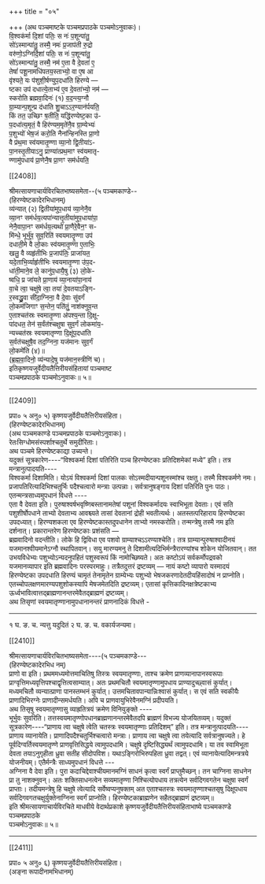 +++
title = "०५"

+++
(अथ पञ्चमाष्टके पञ्चमप्रपाठके पञ्चमोऽनुवाकः)।  
वि॒श्वक॑र्मा दि॒शां पतिः॒ स नः॑ प॒शून्पा॑तु॒  
सो॑ऽस्मान्पा॑तु॒ तस्मै॒ नमः॑ प्र॒जाप॑ती रु॒द्रो  
वरु॑णो॒ऽग्निर्दि॒शां पतिः॒ स नः॑ प॒शून्पा॑तु॒  
सो॑ऽस्मान्पा॑तु॒ तस्मै॒ नम॑ ए॒ता वै दे॒वता॑ ए॒  
तेषां॑ पशू॒नामधि॑पतय॒स्ताभ्यो॒ वा ए॒ष आ  
वृ॑श्यते॒ यः प॑शुशी॒र्षण्युप॒दधा॑ति हिरण्ये —  
ष्टका उप॑ दधात्ये॒ताभ्य॑ ए॒व दे॒वता॑भ्यो॒ नम॑ —  
स्करोति ब्रह्मवा॒दिनः॑ (१) व॒द॒न्त्य॒ग्नौ  
ग्रा॒म्यान्प॒शून्प्र द॑धाति शु॒चाऽऽर॒ण्यान॑र्पयति॒  
किं तत॒ उच्छिꣳ ष॒तीति॒ यद्धि॑रण्येष्ट॒का उ॑-  
प॒दधा॑त्य॒मृतं॒ वै हिर॑ण्यम॒मृते॑नै॒व ग्रा॒म्येभ्यः॑  
प॒शुभ्यो॑ भेष॒जं करो॒ति नैना॑न्हिनस्ति प्रा॒णो  
वै प्र॑थ॒मा स्व॑यमातृ॒ण्णा व्या॒नो द्वि॒तीया॑ऽ-  
पा॒नस्तृ॒तीयाऽनु॒ प्राण्या॑त्प्रथ॒माꣳ स्व॑यमातृ-  
ण्णामु॑पधाय॑ प्रा॒णेनै॒ष प्रा॒णꣳ सम॑र्धयति॒

[[2408]]

श्रीमत्सायणाचार्यविरचितभाष्यसमेता--(५ पञ्चमकाण्डे--  
(हिरण्येष्टकादेरभिधानम्)  
व्य॑न्यात् (२) द्वितीया॑मुप॒धाय॑ व्या॒नेनै॒व  
व्या॒नꣳ सम॑र्धय॒त्यपा॑न्यात्तृ॒तीया॑मुप॒धाया॑पा॒  
नेनै॒वापा॒नꣳ सम॑र्धय॒त्यथो॑ प्रा॒णैरे॒वैन॒ꣳ स-  
मि॑न्धे॒ भूर्भु॑व॒ सुव॒रिति॑ स्वयमातॄ॒ण्णा उप॑  
दधाती॒मे वै लो॒काः स्व॑यमातृ॒ण्णा ए॒ताभिः॒  
खलु॒ वै व्यहृ॑तीभिः प्र॒जाप॑तिः॒ प्राजा॑यत॒  
यदे॒ताभि॒र्व्याहृ॑तीभिः स्वयमातृ॒ण्णा उ॑प॒द-  
धा॑ती॒माने॒व ले॒ कानु॑प॒धायै॒षु (३) लो॒के-  
ष्वधि॒ प्र जा॑यते प्रा॒णाय॑ व्या॒नाया॑पा॒नाय॑  
वा॒चे त्वा॒ चक्षु॑षे त्वा॒ तया॑ दे॒वतयाऽङ्गि-  
र॒स्वद्ध्रु॒वा सी॑दा॒ग्निना॒ वै दे॒वाः सु॑वर्गं  
लो॒कम॑जिगाꣳ स॒न्तेन॒ पति॑तुं॒ नाश॑क्नुव॒न्त  
ए॒ताश्चत॑स्रः स्वमातृ॒ण्णा अ॑पश्य॒न्ता दि॒क्षू-  
पा॑दधत॒ तेन॑ स॒र्वंत॑श्चक्षुषा सुव॒र्गं लोकमा॑य॒-  
न्यच्चत॑स्रः स्वयमातृण्णा दि॒क्षू॑प॒दधा॑ति  
स॒र्वत॑चक्षुषै॒व तद॒ग्निना॒ यज॑मानः सुव॒र्गं  
लो॒कमे॑ति (४)॥  
(ब्र॒ह्म॒वा॒दिनो॒ व्य॑न्यादे॒षु यज॑मान॒स्त्रीणि॑ च)।  
इतिकृष्णयजुर्वेदीयतैत्तिरीयसंहितायां पञ्चमाष्ट  
पञ्चमप्रपाठके पञ्चमोऽनुवाकः॥ ५॥
___________

[[2409]]

प्रपा० ५ अनु० ५) कृष्णयजुर्वेदीयतैत्तिरीयसंहिता।  
(हिरण्येष्टकादेरभिधानम्)  
(अथ पञ्चमकाण्डे पञ्चमप्रपाठके पञ्चमोऽनुवाकः)।  
रेतःसिग्धोमसंस्पर्शाश्चतुर्थे समुदीरिताः।  
अथ पञ्चमे हिरण्येष्टकाद्या उच्यन्ते।  
यदुक्तं सूत्रकारेण----“विश्वकर्मा दिशां पतिरिति पञ्च हिरण्येष्टकाः प्रतिदिशमेकां मध्ये” इति। तत्र मन्त्रानुत्पादयति----  
विश्वकर्मा दिशामिति। योऽयं विश्वकर्मा दिशां पालकः सोऽस्मदीयान्पशूनस्मांश्च रक्षतु। तस्मै विश्वकर्मणे नमः। प्रजापतिरित्यादिभिश्चतुर्भिः पदैश्चत्वारो मन्त्राः उत्पन्नाः। सर्वत्रानुषङ्गाय दिशां पतिरिति पुनः पाठः।  
एतन्मन्त्रसाध्यमुपधानं विधत्ते ----  
एता वै देवता इति। पुरुषाश्वर्षभवृष्णिबस्तानामतेषां पशूनां विश्वकर्मादयः स्वाभिभूता देवताः। एवं सति पशुशीर्षोपधाने ताभ्यो देवताभ्य आवश्च्यते तासां देवतानां द्रोही भवतीत्यर्थः। अतस्तत्परिहाराय हिरण्येष्टका उपदध्यात्। हिरण्यशकला एव हिरण्येष्टकास्तदुपधानेन ताभ्यो नमस्करोति। तन्मन्त्रेषु तस्मै नम इति दर्शनात्। प्रकारान्तरेण हिरण्येष्टकाः प्रशंसति —  
ब्रह्मवादिनो वदन्तीति। लोके हि द्विविधा एव पशवो ग्राम्याश्चऽऽरण्याश्चेति। तत्र ग्राम्यान्पुरुषाश्वादीनयं यजमानश्वीयमानेऽग्नौ स्थापितवान्। सयु मारण्यमनु ते दिशामीत्यदिभिर्मन्त्रैरारण्यांश्च शोकेन योजितवान्। तत उभयविधेभ्यः पशुभ्योऽन्यदनुपहितं पशुस्वरूपं किं नामोच्छिष्यते। अतः कष्टोऽयं सर्वकर्मोपद्रवको यजमानव्यापार इति ब्रह्मवादिनः परस्परमाहुः। तत्रैतदुत्तरं द्रष्टव्यम् — नायं कष्टो व्यापारो यस्मादयं हिरण्येष्टका उपदधाति हिरण्यं चामृतं तेनामृतेन ग्राम्येभ्यः पशुभ्यो भेषजकरणादेतदीयहिंसादोषं न प्राप्नोति। एतच्चोपलक्षणमारण्यपशुशोकस्यापि मेषजमेतदिति द्रष्टव्यम्। एतासां कृत्तिकादिनक्षत्रेष्टकाभ्य ऊर्ध्वभावित्वात्तद्ब्राह्मणानन्तरमेवैतद्ब्राह्मणं द्रष्टव्यम्।  
अथ तिसृणां स्वयमातृण्णानामुपधानानन्तरं प्राणनादिकं विधत्ते -
______________________________________  
१ घ. ङ. च. न्यत्तु यदुदितं २ घ. ङ. च. वकार्यजन्यमा।

[[2410]]

श्रीमत्सायणाचार्यविरचितभाष्यसमेता----(५ पञ्चमकाण्डे---  
(हिरण्येष्टकादेरभिध नम्)  
प्राणो वा इति। प्रथममध्यमोत्तमाचितिषु तिस्त्रः स्वयमातृण्णाः, ताश्च क्रमेण प्राणव्यानापानस्वरूपाः प्राग्वृत्तिमध्यवृत्तिपश्चाद्वृत्तित्वसाम्यात्। अतः प्रथमचितौ स्वयमातृण्णामुपधाय प्राण्यादुच्छ्वासं कुर्यात्। मध्यमचितौ व्यन्यात्प्राणा पानस्तम्भनं कुर्यात्। उत्तमचितावपान्यान्निःश्वासं कुर्यात्। स एवं सति स्वकीयैः प्राणादिभिरग्नेः प्राणादीन्समर्धयति। अपि च प्राणवायुभिरेवैनमग्निं प्रदीपयति।  
अथ तिसृषु स्वयमातृण्णासु व्याह्रतित्रयं क्रमेण विनियुङ्क्ते ----  
भूर्भुवः सुवरिति। तत्तस्वयमातृण्णोपधानब्राह्मणानन्तरमेवैतदपि ब्राह्मणं विभज्य योजयितव्यम्। यदुक्तं सूत्रकारेण----“प्राणाय त्वा चक्षुषे त्वेति चतस्त्रः स्वयमातृण्णाः प्रतिदिशम्” इति। तत्र मन्त्रानुत्पादयति----  
प्राणाय व्यानायेति। प्राणादिपदैश्चतुर्भिश्चत्वारो मन्त्राः। प्राणाय त्वा चक्षुषे त्वा तयेत्यादि सर्वत्रानुषज्यते। हे पूर्वदिग्वर्तिस्वयमातृण्णे प्राणवृत्तिसिद्धये त्वामुपदधामि। चक्षुषे दृष्टिसिद्ध्यर्थं त्वामुपदधामि। या तव स्वामिभूता देवता तयाऽनुगृहीता ध्रुवा सतीह सीदोपविश। यथाऽङ्गिरोभिरुपहिता ध्रुवा तद्वत्। एवं व्यानायेत्यादिमन्त्रत्रये योजनीयम्। एतैर्मन्त्रैः साध्यमुपधानं विधत्ते ---  
अग्निना वै देवा इति। पुरा कदाचिद्देवाश्चीयमानमग्निं साधनं कृत्वा स्वर्गं प्राप्तुमैच्छन्। तन चाग्निना साधनेन प्रा तु नाशक्नुवन्। अतः शक्तिसाधनत्वेन सव्यमातृण्णा निश्चित्योपधाय तत्रत्येन सर्वदिगवगतेन चक्षुषा स्वर्गं प्राप्ताः। तदीयमन्त्रेषु हि चक्षुषे त्वेत्यादि सर्वेष्वप्यनुषक्तम् अत एताश्चतस्त्रः स्वयमातृण्णाश्चतसृषु दिक्षूपधाय सर्वदिगवगतचक्षुर्युक्तेनाग्निना स्वर्गं प्राप्नोति। हिरण्येष्टकाब्राह्मणेन सहैतद्ब्राह्मणं द्रष्टव्यम्॥  
इति श्रीमत्सायणाचार्यविरचिते माधवीये वेदार्थप्रकाशे कृष्णयजुर्वेदीयतैत्तिरीयसंहिताभाष्ये पञ्चमकाण्डे पञ्चमप्रपाठके  
पञ्चमोऽनुवाकः॥ ५॥
___________

[[2411]]

प्रपा० ५ अनु० ६) कृष्णयजुर्वेदीयतैत्तिरीयसंहिता।  
(अङ्ना रूपादीनामभिधानम्)  
